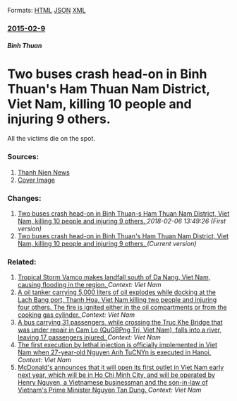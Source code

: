 
Formats: [HTML](/news/2015/02/9/two-buses-crash-head-on-in-ba-nh-thuaonas-ha-m-thuaon-nam-district-viet-nam-killing-10-people-and-injuring-9-others.html)  [JSON](/news/2015/02/9/two-buses-crash-head-on-in-ba-nh-thuaonas-ha-m-thuaon-nam-district-viet-nam-killing-10-people-and-injuring-9-others.json)  [XML](/news/2015/02/9/two-buses-crash-head-on-in-ba-nh-thuaonas-ha-m-thuaon-nam-district-viet-nam-killing-10-people-and-injuring-9-others.xml)  

### [2015-02-9](/news/2015/02/9/index.md)

##### Binh Thuan
# Two buses crash head-on in Binh Thuan's Ham Thuan Nam District, Viet Nam, killing 10 people and injuring 9 others. 

All the victims die on the spot.


### Sources:

1. [Thanh Nien News](http://www.thanhniennews.com/society/10-dead-after-buses-crash-headon-in-central-vietnam-38559.html)
1. [Cover Image](http://static.thanhniennews.com/Uploaded/andien/2015_02_09/crash_2_VWXP.jpg)

### Changes:

1. [Two buses crash head-on in Binh Thuan-s Ham Thuan Nam District, Viet Nam, killing 10 people and injuring 9 others. ](/news/2015/02/9/two-buses-crash-head-on-in-ba-nh-thuaon-s-ha-m-thuaon-nam-district-viet-nam-killing-10-people-and-injuring-9-others.md) _2018-02-06 13:49:26 (First version)_
1. [Two buses crash head-on in Binh Thuan's Ham Thuan Nam District, Viet Nam, killing 10 people and injuring 9 others. ](/news/2015/02/9/two-buses-crash-head-on-in-ba-nh-thuaonas-ha-m-thuaon-nam-district-viet-nam-killing-10-people-and-injuring-9-others.md) _(Current version)_

### Related:

1. [Tropical Storm Vamco makes landfall south of Da Nang, Viet Nam, causing flooding in the region. ](/news/2015/09/14/tropical-storm-vamco-makes-landfall-south-of-da-nang-viet-nam-causing-flooding-in-the-region.md) _Context: Viet Nam_
2. [A oil tanker carrying 5,000 liters of oil explodes while docking at the Lach Bang port, Thanh Hoa, Viet Nam killing two people and injuring four others. The fire is ignited either in the oil compartments or from the cooking gas cylinder. ](/news/2014/08/23/a-oil-tanker-carrying-5-000-liters-of-oil-explodes-while-docking-at-the-lach-bang-port-thanh-hoa-viet-nam-killing-two-people-and-injuring.md) _Context: Viet Nam_
3. [A bus carrying 31 passengers, while crossing the Truc Khe Bridge that was under repair in Cam Lo (QuGBPng Tri, Viet Nam), falls into a river, leaving 17 passengers injured. ](/news/2013/08/8/a-bus-carrying-31-passengers-while-crossing-the-truc-khe-bridge-that-was-under-repair-in-cam-la-quaogbpng-tra-viet-nam-falls-into-a.md) _Context: Viet Nam_
4. [The first execution by lethal injection is officially implemented in Viet Nam when 27-year-old Nguyen Anh TuCNYn is executed in Hanoi. ](/news/2013/08/6/the-first-execution-by-lethal-injection-is-officially-implemented-in-viet-nam-when-27-year-old-nguya-n-anh-tuaocnyn-is-executed-in-hanoi.md) _Context: Viet Nam_
5. [McDonald's announces that it will open its first outlet in Viet Nam early next year, which will be in Ho Chi Minh City, and will be operated by Henry Nguyen, a Vietnamese businessman and the son-in-law of Vietnam's Prime Minister Nguyen Tan Dung. ](/news/2013/07/16/mcdonald-s-announces-that-it-will-open-its-first-outlet-in-viet-nam-early-next-year-which-will-be-in-ho-chi-minh-city-and-will-be-operated.md) _Context: Viet Nam_

